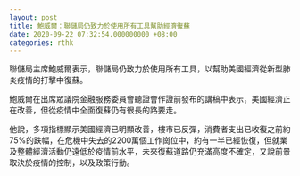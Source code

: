 ```yaml
---
layout: post
title: 鮑威爾：聯儲局仍致力於使用所有工具幫助經濟復蘇
date: 2020-09-22 07:32:54.000000000 +08:00
categories: rthk
---
```


聯儲局主席鮑威爾表示，聯儲局仍致力於使用所有工具，以幫助美國經濟從新型肺炎疫情的打擊中復蘇。

鮑威爾在出席眾議院金融服務委員會聽證會作證前發布的講稿中表示，美國經濟正在改善，但從疫情中全面復蘇仍有很長的路要走。

他說，多項指標顯示美國經濟已明顯改善，樓市已反彈，消費者支出已收復之前約75%的跌幅，在危機中失去的2200萬個工作崗位中，約有一半已經恢復，但就業及整體經濟活動仍遠低於疫情前水平，未來復蘇道路仍充滿高度不確定，又說前景取決於疫情的控制，以及政策行動。
